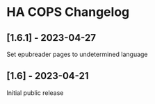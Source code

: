 # HA COPS Changelog

## [1.6.1] - 2023-04-27

Set epubreader pages to undetermined language

## [1.6] - 2023-04-21

Initial public release
